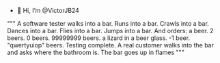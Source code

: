 - 👋 Hi, I’m @VictorJB24

"""
A software tester walks into a bar.
Runs into a bar.
Crawls into a bar.
Dances into a bar.
Flies into a bar.
Jumps into a bar.
And orders:
a beer.
2 beers.
0 beers.
99999999 beers.
a lizard in a beer glass.
-1 beer.
"qwertyuiop" beers.
Testing complete.
A real customer walks into the bar and asks where the bathroom is.
The bar goes up in flames
"""

<!---
VictorJB24/VictorJB24 is a ✨ special ✨ repository because its `README.md` (this file) appears on your GitHub profile.
You can click the Preview link to take a look at your changes.
--->
